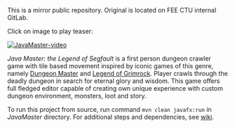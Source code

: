 This is a mirror public repository. Original is located on FEE CTU internal GitLab.

Click on image to play teaser:

[![JavaMaster-video](http://img.youtube.com/vi/-QacsEjweuE/0.jpg)](https://youtu.be/-QacsEjweuE)

*Java Master: the Legend of Segfault* is a first person dungeon crawler game with tile based movement inspired by iconic games of this genre, namely [Dungeon Master](https://en.wikipedia.org/wiki/Dungeon_Master_%28video_game%29) and [Legend of Grimrock](http://www.grimrock.net/). Player crawls through the deadly dungeon in search for eternal glory and wisdom. This game offers full fledged editor capable of creating own unique experience with custom dungeon environment, monsters, loot and story.

To run this project from source, run command `mvn clean javafx:run` in *JavaMaster* directory. For additional steps and dependencies, see [wiki](https://github.com/profojak/JavaMaster/wiki/1.-How-to-run).
